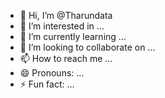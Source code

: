 - 👋 Hi, I’m @Tharundata
- 👀 I’m interested in ...
- 🌱 I’m currently learning ...
- 💞️ I’m looking to collaborate on ...
- 📫 How to reach me ...
- 😄 Pronouns: ...
- ⚡ Fun fact: ...

<!---
Tharundata/Tharundata is a ✨ special ✨ repository because its `README.md` (this file) appears on your GitHub profile.
You can click the Preview link to take a look at your changes.
--->
